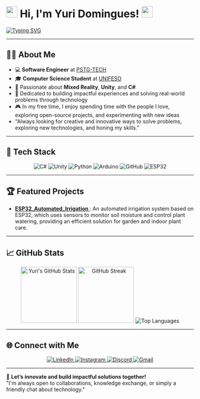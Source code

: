 # <img src="https://raw.githubusercontent.com/MartinHeinz/MartinHeinz/master/wave.gif" width="30px"> Hi, I'm Yuri Domingues! <img src="https://raw.githubusercontent.com/MartinHeinz/MartinHeinz/master/wave.gif" width="30px">

<a href="https://git.io/typing-svg">
  <img src="https://readme-typing-svg.demolab.com?font=Fira+Code&size=25&pause=1000&center=true&vCenter=true&width=500&height=40&lines=Game+Developer;Software+Engineer;Problem+Solver;Lifelong+Learner" alt="Typing SVG" />
</a>

---

## 🙋‍♂️ About Me
- 💻 **Software Engineer** at [PSTG-TECH](https://pstg.com.br/)
- 🎓 **Computer Science Student** at [UNIFESO](https://www.unifeso.edu.br)
- 🌱 Passionate about **Mixed Reality**, **Unity**, and **C#**
- 🎯 Dedicated to building impactful experiences and solving real-world problems through technology
- 🎮 In my free time, I enjoy spending time with the people I love, exploring open-source projects, and experimenting with new ideas
- "Always looking for creative and innovative ways to solve problems, exploring new technologies, and honing my skills."

---

## 🚀 Tech Stack
<div align="center">
  <img src="https://img.shields.io/badge/-C%23-239120?style=for-the-badge&logo=c-sharp&logoColor=white" alt="C#"/>
  <img src="https://img.shields.io/badge/-Unity-000000?style=for-the-badge&logo=unity&logoColor=white" alt="Unity"/>
  <img src="https://img.shields.io/badge/-Python-3776AB?style=for-the-badge&logo=python&logoColor=white" alt="Python"/>
  <img src="https://img.shields.io/badge/-Arduino-00979D?style=for-the-badge&logo=arduino&logoColor=white" alt="Arduino"/>
  <img src="https://img.shields.io/badge/-GitHub-181717?style=for-the-badge&logo=github&logoColor=white" alt="GitHub"/>
  <img src="https://img.shields.io/badge/-ESP32-4C8C2D?style=for-the-badge&logo=espressif&logoColor=white" alt="ESP32"/>
</div>

---

## 🏆 Featured Projects
- **[ESP32_Automated_Irrigation ](https://github.com/yuridomingues/ESP32_Automated_Irrigation)**: An automated irrigation system based on ESP32, which uses sensors to monitor soil moisture and control plant watering, providing an efficient solution for garden and indoor plant care.

---

## 📈 GitHub Stats
<div align="center">
  <img src="https://github-readme-stats.vercel.app/api?username=yuridomingues&hide=contribs,prs&show_icons=true&theme=dracula" alt="Yuri's GitHub Stats" height="150"/>
  <img src="https://streak-stats.demolab.com?user=yuridomingues&theme=dracula" alt="GitHub Streak" height="150"/>
  <img src="https://github-readme-stats.vercel.app/api/top-langs/?username=yuridomingues&layout=compact&theme=dracula" alt="Top Languages" />
</div>

---

## 🌐 Connect with Me
<div align="center">
  <a href="https://www.linkedin.com/in/yuri-domingues-63869b320/" target="_blank">
    <img src="https://img.shields.io/badge/LinkedIn-0077B5?style=for-the-badge&logo=linkedin&logoColor=white" alt="LinkedIn"/>
  </a>
  <a href="https://instagram.com/yuridomingues_" target="_blank">
    <img src="https://img.shields.io/badge/-Instagram-%23E4405F?style=for-the-badge&logo=instagram&logoColor=white" alt="Instagram"/>
  </a>
  <a href="https://discord.gg/gQn5tVZAYu" target="_blank">
    <img src="https://img.shields.io/badge/Discord-7289DA?style=for-the-badge&logo=discord&logoColor=white" alt="Discord"/>
  </a>
  <a href="mailto:yuridomingues.contato@gmail.com">
    <img src="https://img.shields.io/badge/-Gmail-%23333?style=for-the-badge&logo=gmail&logoColor=white" alt="Gmail"/>
  </a>
</div>

---

🚀 **Let’s innovate and build impactful solutions together!**  
"I'm always open to collaborations, knowledge exchange, or simply a friendly chat about technology."
